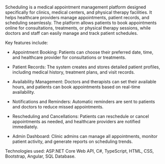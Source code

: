 Scheduling is a medical appointment management platform designed specifically for clinics, medical centers, and physical therapy facilities. It helps healthcare providers manage appointments, patient records, and scheduling seamlessly. The platform allows patients to book appointments online for consultations, treatments, or physical therapy sessions, while doctors and staff can easily manage and track patient schedules.

Key features include:

+ Appointment Booking: Patients can choose their preferred date, time, and healthcare provider for consultations or treatments.

+ Patient Records: The system creates and stores detailed patient profiles, including medical history, treatment plans, and visit records.

+ Availability Management: Doctors and therapists can set their available hours, and patients can book appointments based on real-time availability.

+ Notifications and Reminders: Automatic reminders are sent to patients and doctors to reduce missed appointments.

+ Rescheduling and Cancellations: Patients can reschedule or cancel appointments as needed, and healthcare providers are notified immediately.

+ Admin Dashboard: Clinic admins can manage all appointments, monitor patient activity, and generate reports on scheduling trends.

Technologies used: ASP.NET Core Web API, C#, TypeScript, HTML, CSS, Bootstrap, Angular, SQL Database.
